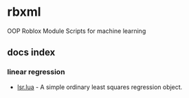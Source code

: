 # rbxml
OOP Roblox Module Scripts for machine learning

## docs index

### linear regression
-   [lsr.lua](../docs/lsr.md) - A simple  ordinary least squares regression object.
